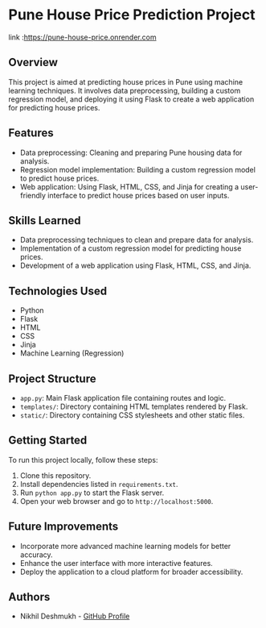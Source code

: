 # Pune House Price Prediction Project

link :https://pune-house-price.onrender.com

## Overview
This project is aimed at predicting house prices in Pune using machine learning techniques. It involves data preprocessing, building a custom regression model, and deploying it using Flask to create a web application for predicting house prices.

## Features
- Data preprocessing: Cleaning and preparing Pune housing data for analysis.
- Regression model implementation: Building a custom regression model to predict house prices.
- Web application: Using Flask, HTML, CSS, and Jinja for creating a user-friendly interface to predict house prices based on user inputs.

## Skills Learned
- Data preprocessing techniques to clean and prepare data for analysis.
- Implementation of a custom regression model for predicting house prices.
- Development of a web application using Flask, HTML, CSS, and Jinja.

## Technologies Used
- Python
- Flask
- HTML
- CSS
- Jinja
- Machine Learning (Regression)

## Project Structure
- `app.py`: Main Flask application file containing routes and logic.
- `templates/`: Directory containing HTML templates rendered by Flask.
- `static/`: Directory containing CSS stylesheets and other static files.

## Getting Started
To run this project locally, follow these steps:
1. Clone this repository.
2. Install dependencies listed in `requirements.txt`.
3. Run `python app.py` to start the Flask server.
4. Open your web browser and go to `http://localhost:5000`.

## Future Improvements
- Incorporate more advanced machine learning models for better accuracy.
- Enhance the user interface with more interactive features.
- Deploy the application to a cloud platform for broader accessibility.

## Authors
- Nikhil Deshmukh - [GitHub Profile](https://github.com/nikhildeshmukh454)


